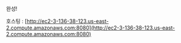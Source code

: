 완성!

호스팅 : [http://ec2-3-136-38-123.us-east-2.compute.amazonaws.com:8080](http://ec2-3-136-38-123.us-east-2.compute.amazonaws.com:8080)
